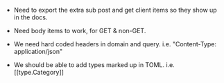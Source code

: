 
 - Need to export the extra sub post and get client items so they show 
   up in the docs.

 - Need body items to work, for GET & non-GET.

 - We need hard coded headers in domain and query.
   i.e. "Content-Type: application/json"

 - We should be able to add types marked up in TOML.
   i.e. [[type.Category]]

